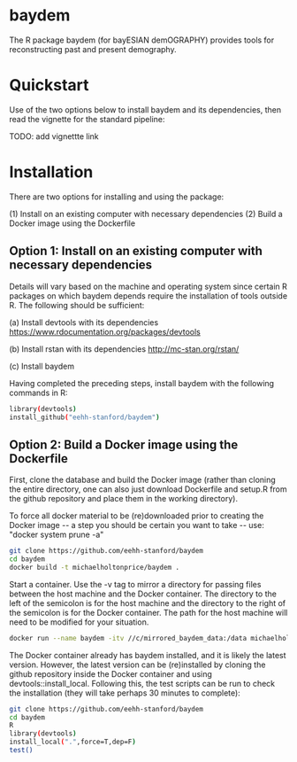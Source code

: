 # baydem
The R package baydem (for bayESIAN demOGRAPHY) provides tools for reconstructing past and present demography.

# Quickstart
Use of the two options below to install baydem and its dependencies, then read the vignette for the standard pipeline:

TODO: add vignettte link

# Installation
There are two options for installing and using the package:

(1) Install on an existing computer with necessary dependencies
(2) Build a Docker image using the Dockerfile

## Option 1: Install on an existing computer with necessary dependencies
Details will vary based on the machine and operating system since certain R packages on which baydem depends require the installation of tools outside R. The following should be sufficient:

(a) Install devtools with its dependencies
https://www.rdocumentation.org/packages/devtools

(b) Install rstan with its dependencies
http://mc-stan.org/rstan/

(c) Install baydem

Having completed the preceding steps, install baydem with the following commands in R:

```bash
library(devtools)
install_github("eehh-stanford/baydem")
```

## Option 2: Build a Docker image using the Dockerfile
First, clone the database and build the Docker image (rather than cloning the entire directory, one can also just download Dockerfile and setup.R from the github repository and place them in the working directory).

To force all docker material to be (re)downloaded prior to creating the Docker image -- a step you should be certain you want to take -- use: "docker system prune -a"

```bash
git clone https://github.com/eehh-stanford/baydem
cd baydem
docker build -t michaelholtonprice/baydem .
```

Start a container. Use the -v tag to mirror a directory for passing files between the host machine and the Docker container. The directory to the left of the semicolon is for the host machine and the directory to the right of the semicolon is for the Docker container. The path for the host machine will need to be modified for your situation.

```bash
docker run --name baydem -itv //c/mirrored_baydem_data:/data michaelholtonprice/baydem
```

The Docker container already has baydem installed, and it is likely the latest version. However, the latest version can be (re)installed by cloning the github repository inside the Docker container and using devtools::install_local. Following this, the test scripts can be run to check the installation (they will take perhaps 30 minutes to complete):

```bash
git clone https://github.com/eehh-stanford/baydem
cd baydem
R
library(devtools)
install_local(".",force=T,dep=F)
test()
```
